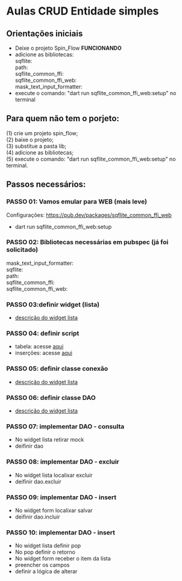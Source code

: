 # Aulas CRUD Entidade simples

## Orientações iniciais
- Deixe o projeto Spin_Flow **FUNCIONANDO**
- adicione as bibliotecas:   
  sqflite:   
  path:  
  sqflite_common_ffi:  
  sqflite_common_ffi_web:  
  mask_text_input_formatter:  
- execute o comando: "dart run sqflite_common_ffi_web:setup" no terminal  

## Para quem não tem o porjeto: 
(1) crie um projeto spin_flow;  
(2) baixe o projeto;  
(3) substitue a pasta lib;  
(4) adicione as bibliotecas;   
(5) execute o comando: "dart run sqflite_common_ffi_web:setup" no terminal.  

## Passos necessários:

### PASSO 01: Vamos emular para WEB (mais leve)
Configurações:
https://pub.dev/packages/sqflite_common_ffi_web
- dart run sqflite_common_ffi_web:setup

### PASSO 02: Bibliotecas necessárias em pubspec  (já foi solicitado)  

  mask_text_input_formatter:  
  sqflite:   
  path:  
  sqflite_common_ffi:  
  sqflite_common_ffi_web:  

### PASSO 03:definir widget (lista)
- [descrição do widget lista](https://github.com/heliokamakawa/ifpr/blob/main/ddm/aulas/02-tri/03-crud/03-descricao_script_tabela.md)

### PASSO 04: definir script 
- tabela: acesse [aqui](https://github.com/heliokamakawa/ifpr/blob/main/ddm/aulas/02-tri/03-crud/03-descricao_script_tabela.md)  
- inserções: acesse [aqui](https://github.com/heliokamakawa/ifpr/blob/main/ddm/aulas/02-tri/03-crud/04-descricao_script_insert.md)  

### PASSO 05: definir classe conexão
- [descrição do widget lista](https://github.com/heliokamakawa/ifpr/blob/main/ddm/aulas/02-tri/03-crud/05-descricao_conexao.md)

### PASSO 06: definir classe DAO
- [descrição do widget lista](https://github.com/heliokamakawa/ifpr/blob/main/ddm/aulas/02-tri/03-crud/06-descricao_dao.md)

### PASSO 07: implementar DAO - consulta
- No widget lista retirar mock
- deifinir dao

### PASSO 08: implementar DAO - excluir
- No widget lista localixar excluir
- deifinir dao.excluir

### PASSO 09: implementar DAO - insert
- No widget form localixar salvar
- deifinir dao.incluir

### PASSO 10: implementar DAO - insert
- No widget lista definir pop 
- No pop definir o retorno 
- No widget form receber o item da lista
- preencher os campos
- definir a lógica de alterar






